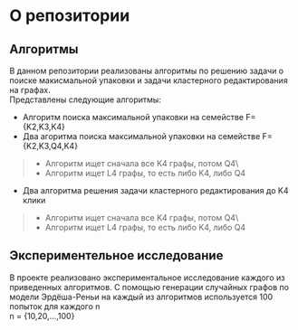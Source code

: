 О репозитории
=
Алгоритмы
-
В данном репозитории реализованы алгоритмы по решению задачи о поиске макисмальной упаковки и задачи кластерного редактирования на графах.\
Представлены следующие алгоритмы:
- Алгоритм поиска максимальной упаковки на семействе F={K2,K3,K4}
- Два агоритма поиска максимальной упаковки на семействе F={K2,K3,Q4,K4}
> - Алгоритм ищет сначала все K4 графы, потом Q4\
> - Алгоритм ищет L4 графы, то есть либо K4, либо Q4
- Два алгоритма решения задачи кластерного редактирования до K4 клики
> - Алгоритм ищет сначала все K4 графы, потом Q4\
> - Алгоритм ищет L4 графы, то есть либо K4, либо Q4

Экспериментельное исследование
-
В проекте реализовано экспериментальное исследование каждого из приведенных алгоритмов. С помощью генерации случайных графов по модели Эрдёша-Реньи на каждый из алгоритмов используется 100 попыток для каждого n\
n = {10,20,...,100}
